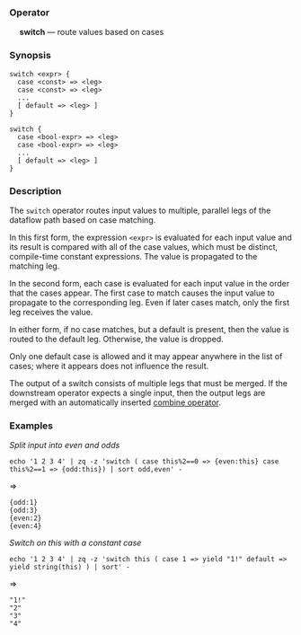 ### Operator

&emsp; **switch** &mdash; route values based on cases

### Synopsis

```
switch <expr> {
  case <const> => <leg>
  case <const> => <leg>
  ...
  [ default => <leg> ]
}

switch {
  case <bool-expr> => <leg>
  case <bool-expr> => <leg>
  ...
  [ default => <leg> ]
}
```
### Description

The `switch` operator routes input values to multiple, parallel legs of
the dataflow path based on case matching.

In this first form, the expression `<expr>` is evaluated for each input value
and its result is
compared with all of the case values, which must be distinct, compile-time constant
expressions.  The value is propagated to the matching leg.

In the second form, each case is evaluated for each input value
in the order that the cases appear.
The first case to match causes the input value to propagate to the corresponding leg.
Even if later cases match, only the first leg receives the value.

In either form, if no case matches, but a default is present,
then the value is routed to the default leg.  Otherwise, the value is dropped.

Only one default case is allowed and it may appear anywhere in the list of cases;
where it appears does not influence the result.

The output of a switch consists of multiple legs that must be merged.
If the downstream operator expects a single input, then the output legs are
merged with an automatically inserted [combine operator](combine.md).

### Examples

_Split input into even and odds_
```mdtest-command
echo '1 2 3 4' | zq -z 'switch ( case this%2==0 => {even:this} case this%2==1 => {odd:this}) | sort odd,even' -
```
=>
```mdtest-output
{odd:1}
{odd:3}
{even:2}
{even:4}
```
_Switch on this with a constant case_
```mdtest-command
echo '1 2 3 4' | zq -z 'switch this ( case 1 => yield "1!" default => yield string(this) ) | sort' -
```
=>
```mdtest-output
"1!"
"2"
"3"
"4"
```
